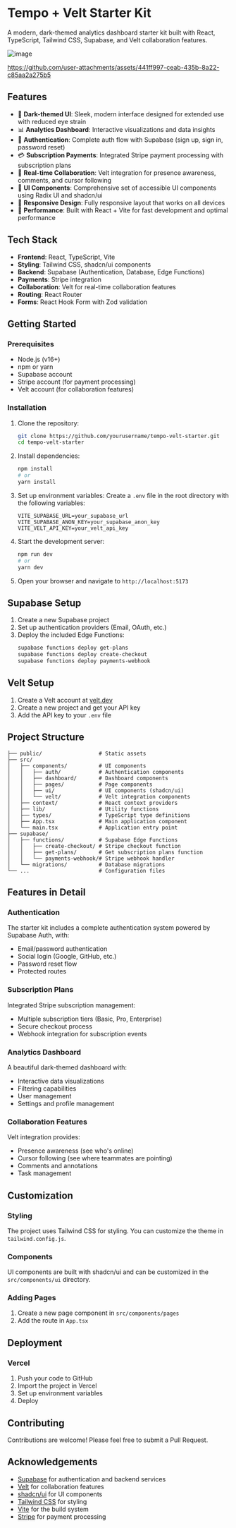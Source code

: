 # Tempo + Velt Starter Kit

A modern, dark-themed analytics dashboard starter kit built with React, TypeScript, Tailwind CSS, Supabase, and Velt collaboration features.

![image](https://github.com/user-attachments/assets/3ac2f5d3-50e6-4e27-8752-39048f79e7cf)


https://github.com/user-attachments/assets/441ff997-ceab-435b-8a22-c85aa2a275b5


## Features

- 🌙 **Dark-themed UI**: Sleek, modern interface designed for extended use with reduced eye strain
- 📊 **Analytics Dashboard**: Interactive visualizations and data insights
- 🔐 **Authentication**: Complete auth flow with Supabase (sign up, sign in, password reset)
- 💳 **Subscription Payments**: Integrated Stripe payment processing with subscription plans
- 👥 **Real-time Collaboration**: Velt integration for presence awareness, comments, and cursor following
- 🎨 **UI Components**: Comprehensive set of accessible UI components using Radix UI and shadcn/ui
- 📱 **Responsive Design**: Fully responsive layout that works on all devices
- 🚀 **Performance**: Built with React + Vite for fast development and optimal performance

## Tech Stack

- **Frontend**: React, TypeScript, Vite
- **Styling**: Tailwind CSS, shadcn/ui components
- **Backend**: Supabase (Authentication, Database, Edge Functions)
- **Payments**: Stripe integration
- **Collaboration**: Velt for real-time collaboration features
- **Routing**: React Router
- **Forms**: React Hook Form with Zod validation

## Getting Started

### Prerequisites

- Node.js (v16+)
- npm or yarn
- Supabase account
- Stripe account (for payment processing)
- Velt account (for collaboration features)

### Installation

1. Clone the repository:
   ```bash
   git clone https://github.com/yourusername/tempo-velt-starter.git
   cd tempo-velt-starter
   ```

2. Install dependencies:
   ```bash
   npm install
   # or
   yarn install
   ```

3. Set up environment variables:
   Create a `.env` file in the root directory with the following variables:
   ```
   VITE_SUPABASE_URL=your_supabase_url
   VITE_SUPABASE_ANON_KEY=your_supabase_anon_key
   VITE_VELT_API_KEY=your_velt_api_key
   ```

4. Start the development server:
   ```bash
   npm run dev
   # or
   yarn dev
   ```

5. Open your browser and navigate to `http://localhost:5173`

## Supabase Setup

1. Create a new Supabase project
2. Set up authentication providers (Email, OAuth, etc.)
3. Deploy the included Edge Functions:
   ```bash
   supabase functions deploy get-plans
   supabase functions deploy create-checkout
   supabase functions deploy payments-webhook
   ```

## Velt Setup

1. Create a Velt account at [velt.dev](https://www.velt.dev/)
2. Create a new project and get your API key
3. Add the API key to your `.env` file

## Project Structure

```
├── public/                  # Static assets
├── src/
│   ├── components/          # UI components
│   │   ├── auth/            # Authentication components
│   │   ├── dashboard/       # Dashboard components
│   │   ├── pages/           # Page components
│   │   ├── ui/              # UI components (shadcn/ui)
│   │   └── velt/            # Velt integration components
│   ├── context/             # React context providers
│   ├── lib/                 # Utility functions
│   ├── types/               # TypeScript type definitions
│   ├── App.tsx              # Main application component
│   └── main.tsx             # Application entry point
├── supabase/
│   ├── functions/           # Supabase Edge Functions
│   │   ├── create-checkout/ # Stripe checkout function
│   │   ├── get-plans/       # Get subscription plans function
│   │   └── payments-webhook/# Stripe webhook handler
│   └── migrations/          # Database migrations
└── ...                      # Configuration files
```

## Features in Detail

### Authentication

The starter kit includes a complete authentication system powered by Supabase Auth, with:
- Email/password authentication
- Social login (Google, GitHub, etc.)
- Password reset flow
- Protected routes

### Subscription Plans

Integrated Stripe subscription management:
- Multiple subscription tiers (Basic, Pro, Enterprise)
- Secure checkout process
- Webhook integration for subscription events

### Analytics Dashboard

A beautiful dark-themed dashboard with:
- Interactive data visualizations
- Filtering capabilities
- User management
- Settings and profile management

### Collaboration Features

Velt integration provides:
- Presence awareness (see who's online)
- Cursor following (see where teammates are pointing)
- Comments and annotations
- Task management

## Customization

### Styling

The project uses Tailwind CSS for styling. You can customize the theme in `tailwind.config.js`.

### Components

UI components are built with shadcn/ui and can be customized in the `src/components/ui` directory.

### Adding Pages

1. Create a new page component in `src/components/pages`
2. Add the route in `App.tsx`

## Deployment

### Vercel

1. Push your code to GitHub
2. Import the project in Vercel
3. Set up environment variables
4. Deploy

## Contributing

Contributions are welcome! Please feel free to submit a Pull Request.

## Acknowledgements

- [Supabase](https://supabase.io/) for authentication and backend services
- [Velt](https://www.velt.dev/) for collaboration features
- [shadcn/ui](https://ui.shadcn.com/) for UI components
- [Tailwind CSS](https://tailwindcss.com/) for styling
- [Vite](https://vitejs.dev/) for the build system
- [Stripe](https://stripe.com/) for payment processing
